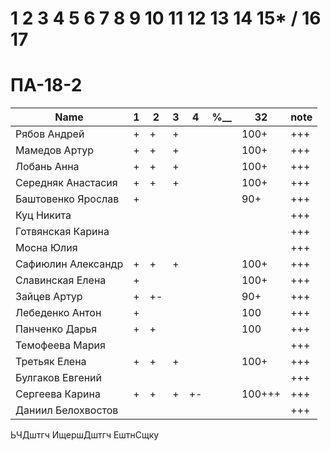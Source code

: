 # 1 2 3 4 5 6 7 8 9 10 11 12 13 14 15* / 16 17

# ПА-18-2
|Name|1|2|3|4|________%__________|32|note|
| --- | --- | --- | --- | --- | --- | --- | --- |
|Рябов Андрей			|+|+|+||		|100+|+++|
|Мамедов Артур			|+|+|+||		|100+|+++|
|Лобань Анна			|+|+|+||		|100+|+++|
|Середняк Анастасия		|+|+|+||		|100+|+++| ABS
|Баштовенко Ярослав		|+||||			|90+|+++|
|Куц Никита				|||||			||+++|
|Готвянская Карина		|||||			||+++|		????????????
|Мосна Юлия				|||||			||+++|		????????????
|Сафиюлин Александр		|+|+|+||		|100+|+++|
|Славинская Елена		|+||||			|100+|+++| Lena ^_^
|Зайцев Артур			|+|+-|||		|90+|+++| believefenix
|Лебеденко Антон		|+||||			|100|+++|
|Панченко Дарья			|+|+|||			|100|+++|
|Темофеева Мария		|||||			||+++|
|Третьяк Елена			|+|+|+||		|100+|+++| Grace_Biz - обою - с очками
|Булгаков Евгений		|||||			||+++| Bumblebee
|Сергеева Карина		|+|+|+|+-|		|100+++|+++|15.03
|Даниил Белохвостов		|||||			||+++|		????????????





ЬЧДштгч
ИщершДштгч
ЕштнСщку
